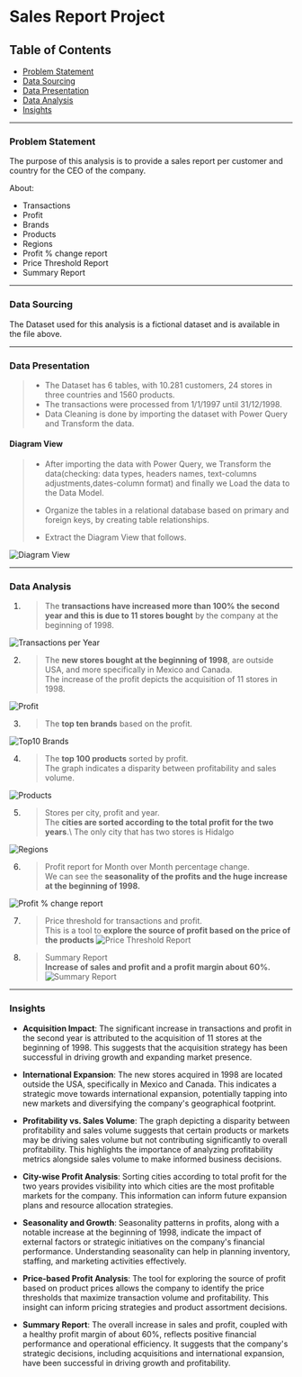 # Sales Report Project


## Table of Contents

* [Problem Statement](#problem-statement)
* [Data Sourcing](#data-sourcing)
* [Data Presentation](#data-presentation)
* [Data Analysis](#data-analysis)
* [Insights](#insights)
- - - -
### Problem Statement

The purpose of this analysis is to provide a sales report per customer and country for the CEO of the company.

About:
* Transactions
* Profit
* Brands
* Products
* Regions
* Profit % change report
* Price Threshold Report
* Summary Report


- - - -
### Data Sourcing

The Dataset used for this analysis is a fictional dataset  and is available in the file above.

- - - -

### Data Presentation

> * The Dataset has 6 tables, with 10.281 customers, 24 stores in three countries and 1560 products.
> * The transactions were processed from 1/1/1997 until 31/12/1998.
> * Data Cleaning is done by importing the dataset with Power Query and Transform the data.


#### Diagram View

  > * After importing the data with Power Query, we Transform the data(checking: data types, headers names, text-columns adjustments,dates-column format)
  > and finally we Load the data to the Data Model.
  >
  > * Organize the tables in a relational database based on primary and foreign keys, by creating table relationships.
  >   
  > * Extract the Diagram View that follows.

 ![Diagram View](https://github.com/RoulaNtinou/Excel/blob/2e9fdf2b83f882ebcde8f1467f514701958ae909/DiagramView.png)

- - - -
### Data Analysis


1. >  The **transactions have increased more than 100% the second year and this is due to 11 stores bought** by the company at the beginning of 1998.
 
  
  ![Transactions per Year](https://github.com/RoulaNtinou/Excel/blob/313b0f92253cd9068bee5cbe1cda1a0cd5a38dc2/Transactions.png)


2. > The **new stores bought at the beginning of 1998**, are outside USA, and more specifically in Mexico and Canada.\
   > The increase of the profit depicts the acquisition of 11 stores in 1998.	


  ![Profit](https://github.com/RoulaNtinou/Excel/blob/7d964af56d42ffde0bc633d8eae04b90264ad6b0/Profit.png)
 


3. > The **top ten brands** based on the profit.

 ![Top10 Brands](https://github.com/RoulaNtinou/Excel/blob/7e79938b66b092370592b21d39e2feb06a1b302c/TopBrands.png)
  
  
 



4. > The **top 100 products** sorted by profit.\
   > The graph indicates a disparity between profitability and sales volume.	

![Products](https://github.com/RoulaNtinou/Excel/blob/7a51693037941635309d21b5619d695b4c437c02/Products.png)


5. > Stores per city, profit and year.\
   > The **cities are sorted according to the total profit for the two years**.\ 
   > The only city that has two stores is Hidalgo
   
 ![Regions](https://github.com/RoulaNtinou/Excel/blob/29ab2c3ffd74b95b2fa1848fb7978a79e5c0adf9/CitiesProfit.png)


6. > Profit report for Month over Month percentage change.\
   > We can see the **seasonality of the profits and the huge increase at the beginning of 1998.**

![Profit % change report](https://github.com/RoulaNtinou/Excel/blob/f514b0a05db5585e2bcbce2ebcd2e131b2202012/ProfitChange.png)

7. > Price threshold for transactions and profit.\
   > This is a tool to **explore the source of profit based on the price of the products**
 ![Price Threshold Report](https://github.com/RoulaNtinou/Excel/blob/5d37a4343124cae0b24d032d8f0d25141b1e3efb/PriceThreshold.png)

8. > Summary Report\
   > **Increase of sales and profit and a profit margin about 60%.**
![Summary Report](https://github.com/RoulaNtinou/Excel/blob/988534207e5a02df28b4dac4212ae6d9d90be4de/SummaryTable.png)
   

- - - -

### Insights

* **Acquisition Impact**: The significant increase in transactions and profit in the second year is attributed to the acquisition of 11 stores at the beginning of 1998. This suggests that the acquisition strategy has been successful in driving growth and expanding market presence.

* **International Expansion**: The new stores acquired in 1998 are located outside the USA, specifically in Mexico and Canada. This indicates a strategic move towards international expansion, potentially tapping into new markets and diversifying the company's geographical footprint.
  
* **Profitability vs. Sales Volume**: The graph depicting a disparity between profitability and sales volume suggests that certain products or markets may be driving sales volume but not contributing significantly to overall profitability. This highlights the importance of analyzing profitability metrics alongside sales volume to make informed business decisions.
  
* **City-wise Profit Analysis**: Sorting cities according to total profit for the two years provides visibility into which cities are the most profitable markets for the company. This information can inform future expansion plans and resource allocation strategies.
  
* **Seasonality and Growth**: Seasonality patterns in profits, along with a notable increase at the beginning of 1998, indicate the impact of external factors or strategic initiatives on the company's financial performance. Understanding seasonality can help in planning inventory, staffing, and marketing activities effectively.
  
* **Price-based Profit Analysis**: The tool for exploring the source of profit based on product prices allows the company to identify the price thresholds that maximize transaction volume and profitability. This insight can inform pricing strategies and product assortment decisions.
  
* **Summary Report**: The overall increase in sales and profit, coupled with a healthy profit margin of about 60%, reflects positive financial performance and operational efficiency. It suggests that the company's strategic decisions, including acquisitions and international expansion, have been successful in driving growth and profitability.

